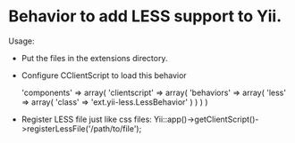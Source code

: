 Behavior to add LESS support to Yii.
========

Usage:
- Put the files in the extensions directory.
- Configure CClientScript to load this behavior
  
  'components' => array(
    'clientscript' => array(
      'behaviors' => array(
        'less' => array(
          'class' => 'ext.yii-less.LessBehavior'
        )
      )
    )
  )

- Register LESS file just like css files: 
  Yii::app()->getClientScript()->registerLessFile('/path/to/file');

